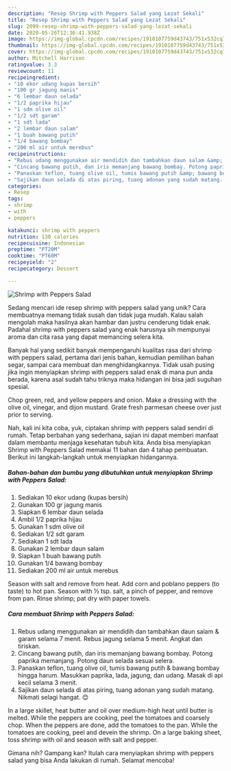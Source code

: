 ```yaml
---
description: "Resep Shrimp with Peppers Salad yang Lezat Sekali"
title: "Resep Shrimp with Peppers Salad yang Lezat Sekali"
slug: 2099-resep-shrimp-with-peppers-salad-yang-lezat-sekali
date: 2020-05-26T12:36:41.938Z
image: https://img-global.cpcdn.com/recipes/1910107759d43743/751x532cq70/shrimp-with-peppers-salad-foto-resep-utama.jpg
thumbnail: https://img-global.cpcdn.com/recipes/1910107759d43743/751x532cq70/shrimp-with-peppers-salad-foto-resep-utama.jpg
cover: https://img-global.cpcdn.com/recipes/1910107759d43743/751x532cq70/shrimp-with-peppers-salad-foto-resep-utama.jpg
author: Mitchell Harrison
ratingvalue: 3.3
reviewcount: 11
recipeingredient:
- "10 ekor udang kupas bersih"
- "100 gr jagung manis"
- "6 lembar daun selada"
- "1/2 paprika hijau"
- "1 sdm olive oil"
- "1/2 sdt garam"
- "1 sdt lada"
- "2 lembar daun salam"
- "1 buah bawang putih"
- "1/4 bawang bombay"
- "200 ml air untuk merebus"
recipeinstructions:
- "Rebus udang menggunakan air mendidih dan tambahkan daun salam &amp; garam selama 7 menit. Rebus jagung selama 5 menit. Angkat dan tiriskan."
- "Cincang bawang putih, dan iris memanjang bawang bombay. Potong paprika memanjang. Potong daun selada sesuai selera."
- "Panaskan teflon, tuang olive oil, tumis bawang putih &amp; bawang bombay hingga harum. Masukkan paprika, lada, jagung, dan udang. Masak di api kecil selama 3 menit."
- "Sajikan daun selada di atas piring, tuang adonan yang sudah matang. Nikmati selagi hangat. 😊"
categories:
- Resep
tags:
- shrimp
- with
- peppers

katakunci: shrimp with peppers 
nutrition: 130 calories
recipecuisine: Indonesian
preptime: "PT20M"
cooktime: "PT60M"
recipeyield: "2"
recipecategory: Dessert

---
```



![Shrimp with Peppers Salad](https://img-global.cpcdn.com/recipes/1910107759d43743/751x532cq70/shrimp-with-peppers-salad-foto-resep-utama.jpg)

Sedang mencari ide resep shrimp with peppers salad yang unik? Cara membuatnya memang tidak susah dan tidak juga mudah. Kalau salah mengolah maka hasilnya akan hambar dan justru cenderung tidak enak. Padahal shrimp with peppers salad yang enak harusnya sih mempunyai aroma dan cita rasa yang dapat memancing selera kita.

Banyak hal yang sedikit banyak mempengaruhi kualitas rasa dari shrimp with peppers salad, pertama dari jenis bahan, kemudian pemilihan bahan segar, sampai cara membuat dan menghidangkannya. Tidak usah pusing jika ingin menyiapkan shrimp with peppers salad enak di mana pun anda berada, karena asal sudah tahu triknya maka hidangan ini bisa jadi suguhan spesial.

Chop green, red, and yellow peppers and onion. Make a dressing with the olive oil, vinegar, and dijon mustard. Grate fresh parmesan cheese over just prior to serving.


Nah, kali ini kita coba, yuk, ciptakan shrimp with peppers salad sendiri di rumah. Tetap berbahan yang sederhana, sajian ini dapat memberi manfaat dalam membantu menjaga kesehatan tubuh kita. Anda bisa menyiapkan Shrimp with Peppers Salad memakai 11 bahan dan 4 tahap pembuatan. Berikut ini langkah-langkah untuk menyiapkan hidangannya.

<!--inarticleads1-->

##### Bahan-bahan dan bumbu yang dibutuhkan untuk menyiapkan Shrimp with Peppers Salad:

1. Sediakan 10 ekor udang (kupas bersih)
1. Gunakan 100 gr jagung manis
1. Siapkan 6 lembar daun selada
1. Ambil 1/2 paprika hijau
1. Gunakan 1 sdm olive oil
1. Sediakan 1/2 sdt garam
1. Sediakan 1 sdt lada
1. Gunakan 2 lembar daun salam
1. Siapkan 1 buah bawang putih
1. Gunakan 1/4 bawang bombay
1. Sediakan 200 ml air untuk merebus


Season with salt and remove from heat. Add corn and poblano peppers (to taste) to hot pan. Season with ½ tsp. salt, a pinch of pepper, and remove from pan. Rinse shrimp; pat dry with paper towels. 

<!--inarticleads2-->

##### Cara membuat Shrimp with Peppers Salad:

1. Rebus udang menggunakan air mendidih dan tambahkan daun salam &amp; garam selama 7 menit. Rebus jagung selama 5 menit. Angkat dan tiriskan.
1. Cincang bawang putih, dan iris memanjang bawang bombay. Potong paprika memanjang. Potong daun selada sesuai selera.
1. Panaskan teflon, tuang olive oil, tumis bawang putih &amp; bawang bombay hingga harum. Masukkan paprika, lada, jagung, dan udang. Masak di api kecil selama 3 menit.
1. Sajikan daun selada di atas piring, tuang adonan yang sudah matang. Nikmati selagi hangat. 😊


In a large skillet, heat butter and oil over medium-high heat until butter is melted. While the peppers are cooking, peel the tomatoes and coarsely chop. When the peppers are done, add the tomatoes to the pan. While the tomatoes are cooking, peel and devein the shrimp. On a large baking sheet, toss shrimp with oil and season with salt and pepper. 

Gimana nih? Gampang kan? Itulah cara menyiapkan shrimp with peppers salad yang bisa Anda lakukan di rumah. Selamat mencoba!
